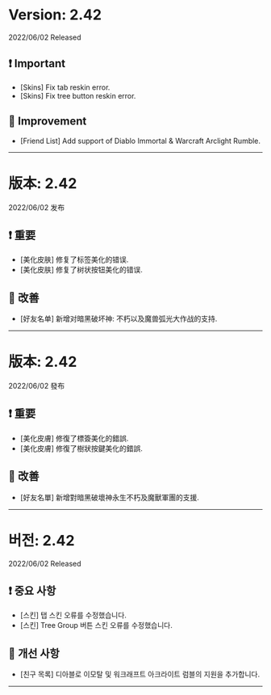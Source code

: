 # Version: 2.42
2022/06/02 Released
## ❗ Important
- [Skins] Fix tab reskin error.
- [Skins] Fix tree button reskin error.
## 💪 Improvement
- [Friend List] Add support of Diablo Immortal & Warcraft Arclight Rumble.

------
# 版本: 2.42
2022/06/02 发布
## ❗ 重要
- [美化皮肤] 修复了标签美化的错误.
- [美化皮肤] 修复了树状按钮美化的错误.
## 💪 改善
- [好友名单] 新增对暗黑破坏神: 不朽以及魔兽弧光大作战的支持.

------
# 版本: 2.42
2022/06/02 發布
## ❗ 重要
- [美化皮膚] 修復了標簽美化的錯誤.
- [美化皮膚] 修復了樹狀按鍵美化的錯誤.
## 💪 改善
- [好友名單] 新增對暗黑破壞神永生不朽及魔獸軍團的支援.

------
# 버전: 2.42
2022/06/02 Released
## ❗ 중요 사항
- [스킨] 탭 스킨 오류를 수정했습니다.
- [스킨] Tree Group 버튼 스킨 오류를 수정했습니다.
## 💪 개선 사항
- [친구 목록] 디아블로 이모탈 및 워크래프트 아크라이트 럼블의 지원을 추가합니다.

------
